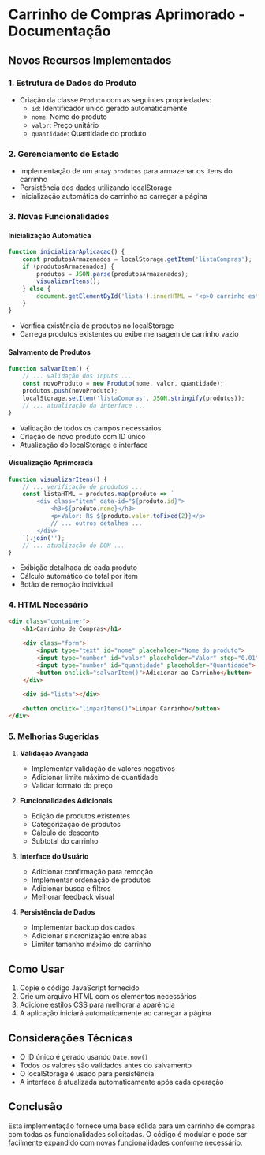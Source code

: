 # Carrinho de Compras Aprimorado - Documentação

## Novos Recursos Implementados

### 1. Estrutura de Dados do Produto
- Criação da classe `Produto` com as seguintes propriedades:
  - `id`: Identificador único gerado automaticamente
  - `nome`: Nome do produto
  - `valor`: Preço unitário
  - `quantidade`: Quantidade do produto

### 2. Gerenciamento de Estado
- Implementação de um array `produtos` para armazenar os itens do carrinho
- Persistência dos dados utilizando localStorage
- Inicialização automática do carrinho ao carregar a página

### 3. Novas Funcionalidades

#### Inicialização Automática
```javascript
function inicializarAplicacao() {
    const produtosArmazenados = localStorage.getItem('listaCompras');
    if (produtosArmazenados) {
        produtos = JSON.parse(produtosArmazenados);
        visualizarItens();
    } else {
        document.getElementById('lista').innerHTML = '<p>O carrinho está vazio!</p>';
    }
}
```
- Verifica existência de produtos no localStorage
- Carrega produtos existentes ou exibe mensagem de carrinho vazio

#### Salvamento de Produtos
```javascript
function salvarItem() {
    // ... validação dos inputs ...
    const novoProduto = new Produto(nome, valor, quantidade);
    produtos.push(novoProduto);
    localStorage.setItem('listaCompras', JSON.stringify(produtos));
    // ... atualização da interface ...
}
```
- Validação de todos os campos necessários
- Criação de novo produto com ID único
- Atualização do localStorage e interface

#### Visualização Aprimorada
```javascript
function visualizarItens() {
    // ... verificação de produtos ...
    const listaHTML = produtos.map(produto => `
        <div class="item" data-id="${produto.id}">
            <h3>${produto.nome}</h3>
            <p>Valor: R$ ${produto.valor.toFixed(2)}</p>
            // ... outros detalhes ...
        </div>
    `).join('');
    // ... atualização do DOM ...
}
```
- Exibição detalhada de cada produto
- Cálculo automático do total por item
- Botão de remoção individual

### 4. HTML Necessário

```html
<div class="container">
    <h1>Carrinho de Compras</h1>
    
    <div class="form">
        <input type="text" id="nome" placeholder="Nome do produto">
        <input type="number" id="valor" placeholder="Valor" step="0.01">
        <input type="number" id="quantidade" placeholder="Quantidade">
        <button onclick="salvarItem()">Adicionar ao Carrinho</button>
    </div>

    <div id="lista"></div>
    
    <button onclick="limparItens()">Limpar Carrinho</button>
</div>
```

### 5. Melhorias Sugeridas

1. **Validação Avançada**
   - Implementar validação de valores negativos
   - Adicionar limite máximo de quantidade
   - Validar formato do preço

2. **Funcionalidades Adicionais**
   - Edição de produtos existentes
   - Categorização de produtos
   - Cálculo de desconto
   - Subtotal do carrinho

3. **Interface do Usuário**
   - Adicionar confirmação para remoção
   - Implementar ordenação de produtos
   - Adicionar busca e filtros
   - Melhorar feedback visual

4. **Persistência de Dados**
   - Implementar backup dos dados
   - Adicionar sincronização entre abas
   - Limitar tamanho máximo do carrinho

## Como Usar

1. Copie o código JavaScript fornecido
2. Crie um arquivo HTML com os elementos necessários
3. Adicione estilos CSS para melhorar a aparência
4. A aplicação iniciará automaticamente ao carregar a página

## Considerações Técnicas

- O ID único é gerado usando `Date.now()`
- Todos os valores são validados antes do salvamento
- O localStorage é usado para persistência
- A interface é atualizada automaticamente após cada operação

## Conclusão

Esta implementação fornece uma base sólida para um carrinho de compras com todas as funcionalidades solicitadas. O código é modular e pode ser facilmente expandido com novas funcionalidades conforme necessário.